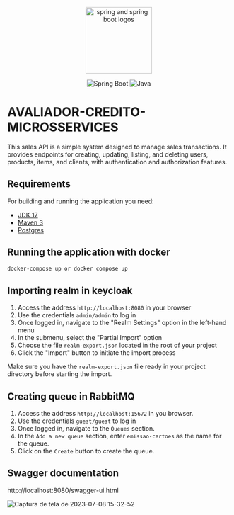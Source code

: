 <p align="center">
<img src="https://picocli.info/images/spring-boot.png" alt="spring and spring boot logos" height="150px">
</p>

<p align="center">
  <img src="https://img.shields.io/badge/spring--boot-3.1.1-brightgreen.svg" alt="Spring Boot">
  <img src="https://img.shields.io/badge/java-17-brightgreen.svg" alt="Java">
</p>

# AVALIADOR-CREDITO-MICROSSERVICES

This sales API is a simple system designed to manage sales transactions. It provides endpoints for creating, updating, listing, and deleting users, products, items, and clients, with authentication and authorization features.

## Requirements

For building and running the application you need:

- [JDK 17](https://www.oracle.com/java/technologies/downloads/#java17)
- [Maven 3](https://maven.apache.org)
- [Postgres](https://www.postgresql.org/)

## Running the application with docker
```bash
docker-compose up or docker compose up
```

## Importing realm in keycloak

1. Access the address `http://localhost:8080` in your browser
2. Use the credentials `admin/admin` to log in
3. Once logged in, navigate to the "Realm Settings" option in the left-hand menu
4. In the submenu, select the "Partial Import" option
5. Choose the file `realm-export.json` located in the root of your project
6. Click the "Import" button to initiate the import process

Make sure you have the `realm-export.json` file ready in your project directory before starting the import.

## Creating queue in RabbitMQ

1. Access the address `http://localhost:15672` in you browser.
2. Use the credentials `guest/guest` to log in
3. Once logged in, navigate to the `Queues` section.
4. In the `Add a new queue` section, enter `emissao-cartoes` as the name for the queue.
5. Click on the `Create` button to create the queue.

## Swagger documentation

http://localhost:8080/swagger-ui.html

![Captura de tela de 2023-07-08 15-32-52](https://github.com/c-henrique-dev/avaliador-credito-microsservice/assets/70810148/96b8a2df-f503-45e6-89ed-903b399be9c2)
